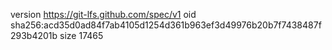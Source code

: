 version https://git-lfs.github.com/spec/v1
oid sha256:acd35d0ad84f7ab4105d1254d361b963ef3d49976b20b7f7438487f293b4201b
size 17465
